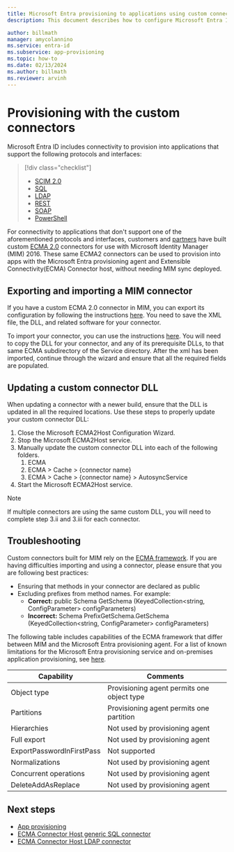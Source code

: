 ```yaml
---
title: Microsoft Entra provisioning to applications using custom connectors
description: This document describes how to configure Microsoft Entra ID to provision users with external systems that offer REST and SOAP APIs.

author: billmath
manager: amycolannino
ms.service: entra-id
ms.subservice: app-provisioning
ms.topic: how-to
ms.date: 02/13/2024
ms.author: billmath
ms.reviewer: arvinh
---
```



# Provisioning with the custom connectors

Microsoft Entra ID includes connectivity to provision into applications that support the following protocols and interfaces:

> [!div class="checklist"]
> - [SCIM 2.0](on-premises-scim-provisioning.md)
> - [SQL](tutorial-ecma-sql-connector.md)
> - [LDAP](on-premises-ldap-connector-configure.md)
> - [REST](on-premises-web-services-connector.md)
> - [SOAP](on-premises-web-services-connector.md)
> - [PowerShell](on-premises-powershell-connector.md)

For connectivity to applications that don't support one of the aforementioned protocols and interfaces, customers and [partners](/archive/technet-wiki/1589.fim-2010-mim-2016-management-agents-from-partners) have built custom [ECMA 2.0](/previous-versions/windows/desktop/forefront-2010/hh859557(v=vs.100)) connectors for use with Microsoft Identity Manager (MIM) 2016. These same ECMA2 connectors can be used to provision into apps with the Microsoft Entra provisioning agent and Extensible Connectivity(ECMA) Connector host, without needing MIM sync deployed.


## Exporting and importing a MIM connector
If you have a custom ECMA 2.0 connector in MIM, you can export its configuration by following the instructions [here](on-premises-migrate-microsoft-identity-manager.md#export-a-connector-configuration-from-mim-sync).  You need to save the XML file, the DLL, and related software for your connector.

To import your connector, you can use the instructions [here](on-premises-migrate-microsoft-identity-manager.md#import-a-connector-configuration).  You will need to copy the DLL for your connector, and any of its prerequisite DLLs, to that same ECMA subdirectory of the Service directory.  After the xml has been imported, continue through the wizard and ensure that all the required fields are populated.

## Updating a custom connector DLL
When updating a connector with a newer build, ensure that the DLL is updated in all the required locations. Use these steps to properly update your custom connector DLL:
1. Close the Microsoft ECMA2Host Configuration Wizard.
2. Stop the Microsoft ECMA2Host service.
3. Manually update the custom connector DLL into each of the following folders.
    1. ECMA
    2. ECMA > Cache > {connector name}
    3. ECMA > Cache > {connector name} > AutosyncService
4. Start the Microsoft ECMA2Host service.
   
 > [!NOTE]
 > If multiple connectors are using the same custom DLL, you will need to complete step 3.ii and 3.iii for each connector.
 
## Troubleshooting

Custom connectors built for MIM rely on the [ECMA framework](/previous-versions/windows/desktop/forefront-2010/hh859557(v=vs.100)). If you are having difficulties importing and using a connector, please ensure that you are following best practices:
* Ensuring that methods in your connector are declared as public
* Excluding prefixes from method names. For example: 
  * **Correct:** public Schema GetSchema (KeyedCollection<string, ConfigParameter> configParameters)
  * **Incorrect:** Schema PrefixGetSchema.GetSchema (KeyedCollection<string, ConfigParameter> configParameters)
    
The following table includes capabilities of the ECMA framework that differ between MIM and the Microsoft Entra provisioning agent. For a list of known limitations for the Microsoft Entra provisioning service and on-premises application provisioning, see [here](known-issues.md#on-premises-application-provisioning).  


| **Capability**   | **Comments**   |
| --- | --- |
| Object type  | Provisioning agent permits one object type  |
| Partitions  | Provisioning agent permits one partition  |
| Hierarchies  | Not used by provisioning agent  |
| Full export   | Not used by provisioning agent |
| ExportPasswordInFirstPass  | Not supported  |
| Normalizations  | Not used by provisioning agent   |
| Concurrent operations  | Not used by provisioning agent  |
| DeleteAddAsReplace  | Not used by provisioning agent  |

## Next steps

- [App provisioning](user-provisioning.md)
- [ECMA Connector Host generic SQL connector](tutorial-ecma-sql-connector.md)
- [ECMA Connector Host LDAP connector](on-premises-ldap-connector-configure.md)
